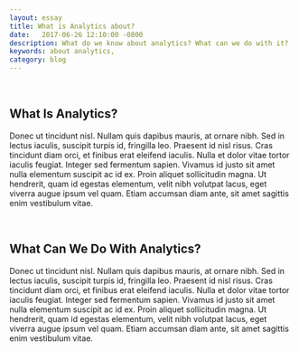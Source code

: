 ```yaml
---
layout: essay
title: What is Analytics about?
date:   2017-06-26 12:10:00 -0800
description: What do we know about analytics? What can we do with it?
keywords: about analytics,
category: blog
---
```


<br>

## What Is Analytics?

Donec ut tincidunt nisl. Nullam quis dapibus mauris, at ornare nibh. Sed in lectus iaculis, suscipit turpis id, fringilla leo. Praesent id nisl risus. Cras tincidunt diam orci, et finibus erat eleifend iaculis. Nulla et dolor vitae tortor iaculis feugiat. Integer sed fermentum sapien. Vivamus id justo sit amet nulla elementum suscipit ac id ex. Proin aliquet sollicitudin magna. Ut hendrerit, quam id egestas elementum, velit nibh volutpat lacus, eget viverra augue ipsum vel quam. Etiam accumsan diam ante, sit amet sagittis enim vestibulum vitae.

<br>

## What Can We Do With Analytics?

Donec ut tincidunt nisl. Nullam quis dapibus mauris, at ornare nibh. Sed in lectus iaculis, suscipit turpis id, fringilla leo. Praesent id nisl risus. Cras tincidunt diam orci, et finibus erat eleifend iaculis. Nulla et dolor vitae tortor iaculis feugiat. Integer sed fermentum sapien. Vivamus id justo sit amet nulla elementum suscipit ac id ex. Proin aliquet sollicitudin magna. Ut hendrerit, quam id egestas elementum, velit nibh volutpat lacus, eget viverra augue ipsum vel quam. Etiam accumsan diam ante, sit amet sagittis enim vestibulum vitae.
